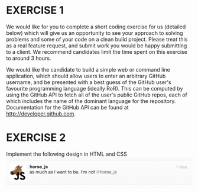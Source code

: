 EXERCISE 1
==========
We would like for you to complete a short coding exercise for us (detailed below) which will give us an opportunity to see your approach to solving problems and some of your code on a clean build project. Please treat this as a real feature request, and submit work you would be happy submitting to a client. We recommend candidates limit the time spent on this exercise to around 3 hours.

We would like the candidate to build a simple web or command line application, which should allow users to enter an arbitrary GitHub username, and be presented with a best guess of the GitHub user's favourite programming language (ideally RoR).
This can be computed by using the GitHub API to fetch all of the user's public GitHub repos, each of which includes the name of the dominant language for the repository.
Documentation for the GitHub API can be found at http://developer.github.com.

EXERCISE 2
==========
Implement the following design in HTML and CSS
![](horse.png "Horse")
